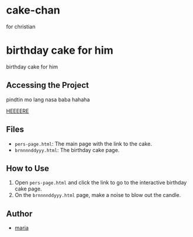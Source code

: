 # cake-chan
for christian

# birthday cake for him

birthday cake for him

## Accessing the Project

pindtin mo lang nasa baba hahaha

[HEEEERE](https://molinsga.github.io/cake-chan/BRUH.html)

## Files

- `pers-page.html`: The main page with the link to the cake.
- `brnnnnddyyy.html`: The  birthday cake page.

## How to Use

1. Open `pers-page.html` and click the link to go to the interactive birthday cake page.
2. On the `brnnnnddyyy.html` page, make a noise to blow out the candle.

## Author

- [maria](https://github.com/molinsga)
